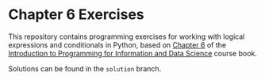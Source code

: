 # Chapter 6 Exercises

This repository contains programming exercises for working with logical expressions and conditionals in Python, 
based on [Chapter 6](https://infx511.github.io/logic.html) 
of the [Introduction to Programming for Information and Data Science](https://infx511.github.io/) course book. 

Solutions can be found in the `solution` branch.